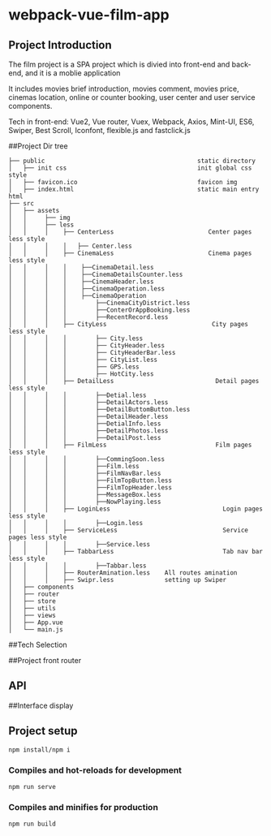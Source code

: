# webpack-vue-film-app
## Project Introduction

The film project is a SPA project which is divied into front-end and back-end, 
and it is a moblie application

It includes movies brief introduction, movies comment, movies price, 
cinemas location, online or counter booking, user center and user service components.

Tech in front-end: Vue2, Vue router, Vuex, Webpack, Axios, Mint-UI, ES6, 
Swiper, Best Scroll, Iconfont, flexible.js and fastclick.js


##Project Dir tree
```
├── public                                          static directory
│   ├── init css                                    init global css style
│   ├── favicon.ico                                 favicon img
│   ├── index.html                                  static main entry html                    
├── src                         
│   ├── assets 
│   │     ├── img
│   │     ├── less
│   │     │    ├── CenterLess                          Center pages less style
│   │     │    │   ├── Center.less                         
│   │     │    ├── CinemaLess                          Cinema pages less style
│   │     │    │    ├──CinemaDetail.less
│   │     │    │    ├──CinemaDetailsCounter.less
│   │     │    │    ├──CinemaHeader.less
│   │     │    │    ├──CinemaOperation.less
│   │     │    │    ├──CinemaOperation
│   │     │    │        ├──CinemaCityDistrict.less
│   │     │    │        ├──ConterOrAppBooking.less
│   │     │    │        ├──RecentRecord.less
│   │     │    ├── CityLess                             City pages less style
│   │     │    │        ├── City.less
│   │     │    │        ├── CityHeader.less
│   │     │    │        ├── CityHeaderBar.less
│   │     │    │        ├── CityList.less
│   │     │    │        ├── GPS.less
│   │     │    │        ├── HotCity.less
│   │     │    ├── DetailLess                            Detail pages less style
│   │     │    │        ├──Detial.less
│   │     │    │        ├──DetailActors.less
│   │     │    │        ├──DetailButtomButton.less
│   │     │    │        ├──DetailHeader.less
│   │     │    │        ├──DetialInfo.less
│   │     │    │        ├──DetailPhotos.less
│   │     │    │        ├──DetailPost.less
│   │     │    ├── FilmLess                              Film pages less style
│   │     │    │        ├──CommingSoon.less
│   │     │    │        ├──Film.less
│   │     │    │        ├──FilmNavBar.less
│   │     │    │        ├──FilmTopButton.less
│   │     │    │        ├──FilmTopHeader.less
│   │     │    │        ├──MessageBox.less
│   │     │    │        ├──NowPlaying.less
│   │     │    ├── LoginLess                               Login pages less style
│   │     │    │        ├──Login.less
│   │     │    ├── ServiceLess                             Service pages less style
│   │     │    │        ├──Service.less
│   │     │    ├── TabbarLess                              Tab nav bar less style
│   │     │    │        ├──Tabbar.less
│   │     │    ├── RouterAmination.less    All routes amination
│   │     │    ├── Swipr.less              setting up Swiper 
│   ├── components               
│   ├── router                  
│   ├── store                  
│   ├── utils                       
│   ├── views            
│   ├── App.vue             
│   └── main.js           

```

##Tech Selection

##Project front router

## API

##Interface display


## Project setup
```
npm install/npm i
```

### Compiles and hot-reloads for development
```
npm run serve
```

### Compiles and minifies for production
```
npm run build
```
